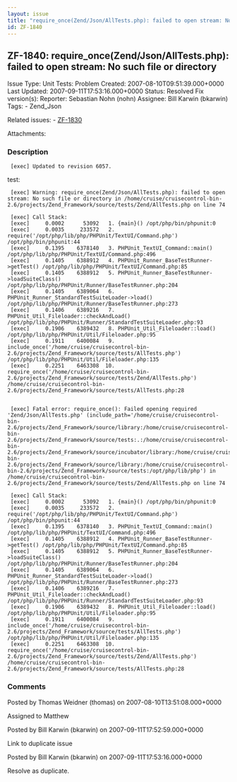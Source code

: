 ```yaml
---
layout: issue
title: "require_once(Zend/Json/AllTests.php): failed to open stream: No such file or directory"
id: ZF-1840
---
```


ZF-1840: require\_once(Zend/Json/AllTests.php): failed to open stream: No such file or directory
------------------------------------------------------------------------------------------------

 Issue Type: Unit Tests: Problem Created: 2007-08-10T09:51:39.000+0000 Last Updated: 2007-09-11T17:53:16.000+0000 Status: Resolved Fix version(s): 
 Reporter:  Sebastian Nohn (nohn)  Assignee:  Bill Karwin (bkarwin)  Tags: - Zend\_Json
 
 Related issues: - [ZF-1830](/issues/browse/ZF-1830)
 
 Attachments: 
### Description

 
     [exec] Updated to revision 6057.


test:

 
     [exec] Warning: require_once(Zend/Json/AllTests.php): failed to open stream: No such file or directory in /home/cruise/cruisecontrol-bin-2.6/projects/Zend_Framework/source/tests/Zend/AllTests.php on line 74
    
     [exec] Call Stack:
     [exec]     0.0002      53092   1. {main}() /opt/php/bin/phpunit:0
     [exec]     0.0035     233572   2. require('/opt/php/lib/php/PHPUnit/TextUI/Command.php') /opt/php/bin/phpunit:44
     [exec]     0.1395    6378140   3. PHPUnit_TextUI_Command::main() /opt/php/lib/php/PHPUnit/TextUI/Command.php:496
     [exec]     0.1405    6388912   4. PHPUnit_Runner_BaseTestRunner->getTest() /opt/php/lib/php/PHPUnit/TextUI/Command.php:85
     [exec]     0.1405    6388912   5. PHPUnit_Runner_BaseTestRunner->loadSuiteClass() /opt/php/lib/php/PHPUnit/Runner/BaseTestRunner.php:204
     [exec]     0.1405    6389064   6. PHPUnit_Runner_StandardTestSuiteLoader->load() /opt/php/lib/php/PHPUnit/Runner/BaseTestRunner.php:273
     [exec]     0.1406    6389216   7. PHPUnit_Util_Fileloader::checkAndLoad() /opt/php/lib/php/PHPUnit/Runner/StandardTestSuiteLoader.php:93
     [exec]     0.1906    6389432   8. PHPUnit_Util_Fileloader::load() /opt/php/lib/php/PHPUnit/Util/Fileloader.php:95
     [exec]     0.1911    6400084   9. include_once('/home/cruise/cruisecontrol-bin-2.6/projects/Zend_Framework/source/tests/AllTests.php') /opt/php/lib/php/PHPUnit/Util/Fileloader.php:135
     [exec]     0.2251    6463308  10. require_once('/home/cruise/cruisecontrol-bin-2.6/projects/Zend_Framework/source/tests/Zend/AllTests.php') /home/cruise/cruisecontrol-bin-2.6/projects/Zend_Framework/source/tests/AllTests.php:28
    
    
     [exec] Fatal error: require_once(): Failed opening required 'Zend/Json/AllTests.php' (include_path='/home/cruise/cruisecontrol-bin-2.6/projects/Zend_Framework/source/library:/home/cruise/cruisecontrol-bin-2.6/projects/Zend_Framework/source/tests:.:/home/cruise/cruisecontrol-bin-2.6/projects/Zend_Framework/source/incubator/library:/home/cruise/cruisecontrol-bin-2.6/projects/Zend_Framework/source/library:/home/cruise/cruisecontrol-bin-2.6/projects/Zend_Framework/source/tests:/opt/php/lib/php') in /home/cruise/cruisecontrol-bin-2.6/projects/Zend_Framework/source/tests/Zend/AllTests.php on line 74
    
     [exec] Call Stack:
     [exec]     0.0002      53092   1. {main}() /opt/php/bin/phpunit:0
     [exec]     0.0035     233572   2. require('/opt/php/lib/php/PHPUnit/TextUI/Command.php') /opt/php/bin/phpunit:44
     [exec]     0.1395    6378140   3. PHPUnit_TextUI_Command::main() /opt/php/lib/php/PHPUnit/TextUI/Command.php:496
     [exec]     0.1405    6388912   4. PHPUnit_Runner_BaseTestRunner->getTest() /opt/php/lib/php/PHPUnit/TextUI/Command.php:85
     [exec]     0.1405    6388912   5. PHPUnit_Runner_BaseTestRunner->loadSuiteClass() /opt/php/lib/php/PHPUnit/Runner/BaseTestRunner.php:204
     [exec]     0.1405    6389064   6. PHPUnit_Runner_StandardTestSuiteLoader->load() /opt/php/lib/php/PHPUnit/Runner/BaseTestRunner.php:273
     [exec]     0.1406    6389216   7. PHPUnit_Util_Fileloader::checkAndLoad() /opt/php/lib/php/PHPUnit/Runner/StandardTestSuiteLoader.php:93
     [exec]     0.1906    6389432   8. PHPUnit_Util_Fileloader::load() /opt/php/lib/php/PHPUnit/Util/Fileloader.php:95
     [exec]     0.1911    6400084   9. include_once('/home/cruise/cruisecontrol-bin-2.6/projects/Zend_Framework/source/tests/AllTests.php') /opt/php/lib/php/PHPUnit/Util/Fileloader.php:135
     [exec]     0.2251    6463308  10. require_once('/home/cruise/cruisecontrol-bin-2.6/projects/Zend_Framework/source/tests/Zend/AllTests.php') /home/cruise/cruisecontrol-bin-2.6/projects/Zend_Framework/source/tests/AllTests.php:28


 

 

### Comments

Posted by Thomas Weidner (thomas) on 2007-08-10T13:51:08.000+0000

Assigned to Matthew

 

 

Posted by Bill Karwin (bkarwin) on 2007-09-11T17:52:59.000+0000

Link to duplicate issue

 

 

Posted by Bill Karwin (bkarwin) on 2007-09-11T17:53:16.000+0000

Resolve as duplicate.

 

 